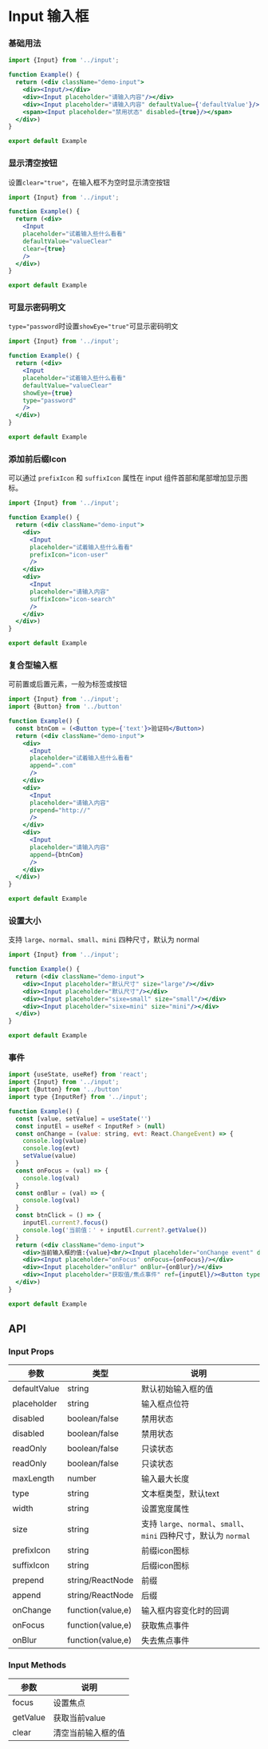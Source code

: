 # Input 输入框

### 基础用法

```jsx
import {Input} from '../input';

function Example() {
  return (<div className="demo-input">
    <div><Input/></div>
    <div><Input placeholder="请输入内容"/></div>
    <div><Input placeholder="请输入内容" defaultValue={'defaultValue'}/></div>
    <span><Input placeholder="禁用状态" disabled={true}/></span>
  </div>)
}

export default Example

```

### 显示清空按钮

设置`clear="true"`，在输入框不为空时显示清空按钮

```jsx
import {Input} from '../input';

function Example() {
  return (<div>
    <Input
    placeholder="试着输入些什么看看"
    defaultValue="valueClear"
    clear={true}
    />
  </div>)
}

export default Example

```

### 可显示密码明文

`type="password`时设置`showEye="true"`可显示密码明文

```jsx
import {Input} from '../input';

function Example() {
  return (<div>
    <Input
    placeholder="试着输入些什么看看"
    defaultValue="valueClear"
    showEye={true}
    type="password"
    />
  </div>)
}

export default Example

```

### 添加前后缀Icon

可以通过 `prefixIcon` 和 `suffixIcon` 属性在 input 组件首部和尾部增加显示图标。

```jsx
import {Input} from '../input';

function Example() {
  return (<div className="demo-input">
    <div>
      <Input
      placeholder="试着输入些什么看看"
      prefixIcon="icon-user"
      />
    </div>
    <div>
      <Input
      placeholder="请输入内容"
      suffixIcon="icon-search"
      />
    </div>
  </div>)
}

export default Example

```

### 复合型输入框

可前置或后置元素，一般为标签或按钮

```jsx
import {Input} from '../input';
import {Button} from '../button'

function Example() {
  const btnCom = (<Button type={'text'}>验证码</Button>)
  return (<div className="demo-input">
    <div>
      <Input
      placeholder="试着输入些什么看看"
      append=".com"
      />
    </div>
    <div>
      <Input
      placeholder="请输入内容"
      prepend="http://"
      />
    </div>
    <div>
      <Input
      placeholder="请输入内容"
      append={btnCom}
      />
    </div>
  </div>)
}

export default Example

```

### 设置大小

支持 `large`、`normal`、`small`、`mini` 四种尺寸，默认为 normal

```jsx
import {Input} from '../input';

function Example() {
  return (<div className="demo-input">
    <div><Input placeholder="默认尺寸" size="large"/></div>
    <div><Input placeholder="默认尺寸"/></div>
    <div><Input placeholder="sixe=small" size="small"/></div>
    <div><Input placeholder="sixe=mini" size="mini"/></div>
  </div>)
}

export default Example

```

### 事件

```jsx
import {useState, useRef} from 'react';
import {Input} from '../input';
import {Button} from '../button'
import type {InputRef} from '../input';

function Example() {
  const [value, setValue] = useState('')
  const inputEl = useRef < InputRef > (null)
  const onChange = (value: string, evt: React.ChangeEvent) => {
    console.log(value)
    console.log(evt)
    setValue(value)
  }
  const onFocus = (val) => {
    console.log(val)
  }
  const onBlur = (val) => {
    console.log(val)
  }
  const btnClick = () => {
    inputEl.current?.focus()
    console.log('当前值：' + inputEl.current?.getValue())
  }
  return (<div className="demo-input">
    <div>当前输入框的值:{value}<br/><Input placeholder="onChange event" defaultValue={value} onChange={onChange}/></div>
    <div><Input placeholder="onFocus" onFocus={onFocus}/></div>
    <div><Input placeholder="onBlur" onBlur={onBlur}/></div>
    <div><Input placeholder="获取值/焦点事件" ref={inputEl}/><Button type="primary" onClick={btnClick}>获取焦点</Button></div>
  </div>)
}

export default Example

```

## API

### Input Props

| 参数          | 类型           | 说明                 |
|-------------|--------------|--------------------|
| defaultValue  | string       | 默认初始输入框的值          |
| placeholder | string       | 输入框点位符             |
| disabled    | boolean/false | 禁用状态               |
| disabled    | boolean/false | 禁用状态               |
| readOnly    | boolean/false | 只读状态               |
| readOnly    | boolean/false | 只读状态               |
| maxLength   | number       | 输入最大长度             |
| type        | string       | 文本框类型，默认text       |
| width       | string       | 设置宽度属性             |
| size        | string       | 支持 `large`、`normal`、`small`、`mini` 四种尺寸，默认为 `normal` |
| prefixIcon  | string       | 前缀icon图标           |
| suffixIcon  | string       | 后缀icon图标           |
| prepend     | string/ReactNode | 前缀                 |
| append      | string/ReactNode | 后缀                 |
| onChange      | function(value,e) | 输入框内容变化时的回调        |
| onFocus      | function(value,e) | 获取焦点事件             |
| onBlur      | function(value,e) | 失去焦点事件             |

### Input Methods

| 参数       | 说明        |
|----------|-----------|
| focus    | 设置焦点      |
| getValue | 获取当前value |
| clear    | 清空当前输入框的值 |
